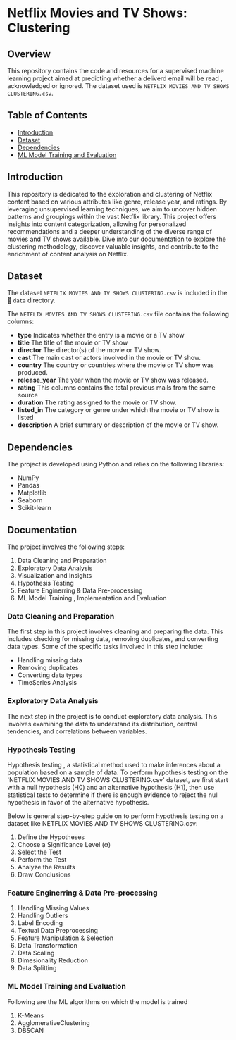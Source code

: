 # Netflix Movies and TV Shows: Clustering


## Overview
This repository contains the code and resources for a supervised machine learning project aimed at predicting whether a deliverd email will be read , acknowledged or ignored. The dataset used is `NETFLIX MOVIES AND TV SHOWS CLUSTERING.csv`.

## Table of Contents

- [Introduction](#introduction)
- [Dataset](#dataset)
- [Dependencies](#dependencies)
- [ML Model Training and Evaluation](#mL-Model-training-and-evaluation)



## Introduction

This repository is dedicated to the exploration and clustering of Netflix content based on various attributes like genre, release year, and ratings. By leveraging unsupervised learning techniques, we aim to uncover hidden patterns and groupings within the vast Netflix library. This project offers insights into content categorization, allowing for personalized recommendations and a deeper understanding of the diverse range of movies and TV shows available. Dive into our documentation to explore the clustering methodology, discover valuable insights, and contribute to the enrichment of content analysis on Netflix.

## Dataset

The dataset `NETFLIX MOVIES AND TV SHOWS CLUSTERING.csv` is included in the  📁 `data` directory. 

The `NETFLIX MOVIES AND TV SHOWS CLUSTERING.csv` file contains the following columns:



- **type** Indicates whether the entry is a movie or a TV show
- **title** The title of the movie or TV show
- **director** The director(s) of the movie or TV show.
- **cast** The main cast or actors involved in the movie or TV show.
- **country** The country or countries where the movie or TV show was produced.
- **release_year** The year when the movie or TV show was released.
- **rating** This columns contains the total previous mails from the same source
- **duration** The rating assigned to the movie or TV show.
- **listed_in** The category or genre under which the movie or TV show is listed
- **description** A brief summary or description of the movie or TV show.

## Dependencies

The project is developed using Python and relies on the following libraries:

- NumPy
- Pandas
- Matplotlib
- Seaborn
- Scikit-learn

## Documentation

The project involves the following steps: <br>
<ol>
  <li>  Data Cleaning and Preparation </li>
  <li>  Exploratory Data Analysis </li>
  <li>  Visualization and Insights </li>
  <li>  Hypothesis Testing </li>
  <li>  Feature Enginerring & Data Pre-processing </li>
  <li>  ML Model Training , Implementation and Evaluation </li>
</ol>

### Data Cleaning and Preparation
The first step in this project involves cleaning and preparing the data. This includes checking for missing data, removing duplicates, and converting data types. Some of the specific tasks involved in this step include:

- Handling missing data
- Removing duplicates
- Converting data types
- TimeSeries Analysis

### Exploratory Data Analysis
The next step in the project is to conduct exploratory data analysis.
This involves examining the data to understand its distribution, central tendencies, and correlations between variables.

### Hypothesis Testing

Hypothesis testing , a statistical method used to make inferences about a population based on a sample of data. To perform hypothesis testing on the 'NETFLIX MOVIES AND TV SHOWS CLUSTERING.csv' dataset, we first  start with a null hypothesis (H0) and an alternative hypothesis (H1), then use statistical tests to determine if there is enough evidence to reject the null hypothesis in favor of the alternative hypothesis.

Below is  general step-by-step guide on to perform hypothesis testing on a dataset like NETFLIX MOVIES AND TV SHOWS CLUSTERING.csv:<br>
   <ol>
    <li>  Define the Hypotheses </li>
    <li>  Choose a Significance Level (α)</li>
    <li>  Select the Test </li>
    <li>  Perform the Test</li>
    <li>  Analyze the Results </li>
    <li>  Draw Conclusions </li> 
   </ol>


### Feature Enginerring & Data Pre-processing
<ol>
  <li>Handling Missing Values </li>
<li> Handling Outliers </li>
<li> Label Encoding </li>
<li> Textual Data Preprocessing </li>
<li> Feature Manipulation & Selection </li>
  <li> Data Transformation </li>
<li> Data Scaling </li>
<li> Dimesionality Reduction </li>
<li> Data Splitting </li>
</ol>

### ML Model Training and Evaluation

Following are the ML algorithms on which the model is trained
<ol> 
<li> K-Means </li>
<li> AgglomerativeClustering  </li>
  <li> DBSCAN </li>
</ol>

